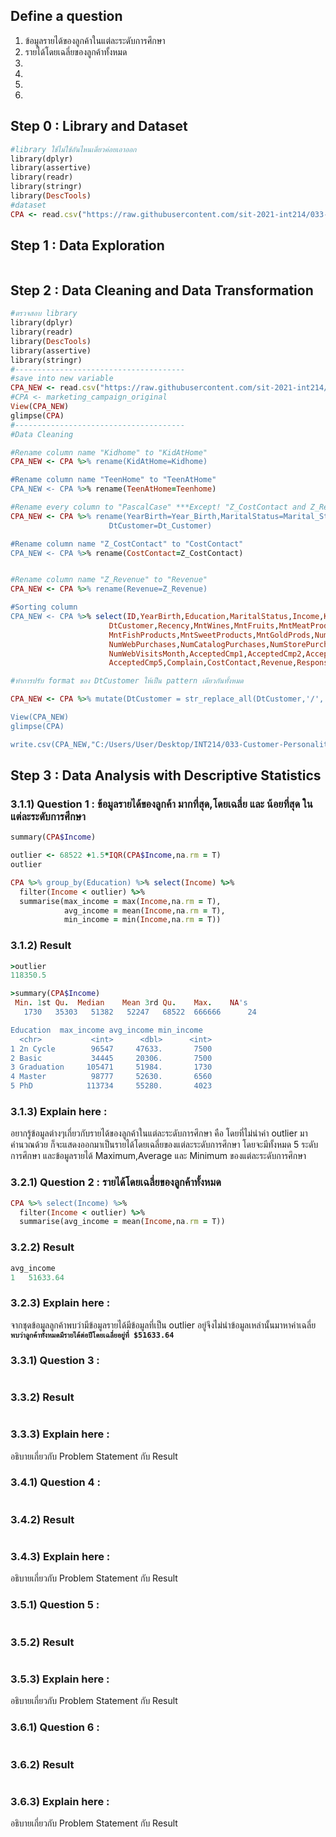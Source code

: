 ## Define a question

1. ข้อมูลรายได้ของลูกค้าในแต่ละระดับการศึกษา
1. รายได้โดยเฉลี่ยของลูกค้าทั้งหมด
1.
1.
1.
1.


## Step 0 : Library and Dataset

```ruby
#library ใช้ไม่ใช้อันไหนเดี๋ยวค่อยเอาออก
library(dplyr)
library(assertive)
library(readr)
library(stringr)
library(DescTools)
#dataset
CPA <- read.csv("https://raw.githubusercontent.com/sit-2021-int214/033-Customer-Personality-Analysis/main/midterm_assignment/CPA_cleaned.csv")
```
## Step 1 : Data Exploration
```ruby
```
## Step 2 : Data Cleaning and Data Transformation

```ruby
#ตรวจสอบ library
library(dplyr)
library(readr)
library(DescTools)
library(assertive)
library(stringr)
#--------------------------------------
#save into new variable
CPA_NEW <- read.csv("https://raw.githubusercontent.com/sit-2021-int214/033-Customer-Personality-Analysis/main/midterm_assignment/CPA_original.csv")
#CPA <- marketing_campaign_original
View(CPA_NEW)
glimpse(CPA)
#--------------------------------------
#Data Cleaning

#Rename column name "Kidhome" to "KidAtHome"
CPA_NEW <- CPA %>% rename(KidAtHome=Kidhome)

#Rename column name "TeenHome" to "TeenAtHome"
CPA_NEW <- CPA %>% rename(TeenAtHome=Teenhome)

#Rename every column to "PascalCase" ***Except! "Z_CostContact and Z_Revenue"
CPA_NEW <- CPA %>% rename(YearBirth=Year_Birth,MaritalStatus=Marital_Status,
                      DtCustomer=Dt_Customer)

#Rename column name "Z_CostContact" to "CostContact"
CPA_NEW <- CPA %>% rename(CostContact=Z_CostContact)


#Rename column name "Z_Revenue" to "Revenue"
CPA_NEW <- CPA %>% rename(Revenue=Z_Revenue)

#Sorting column
CPA_NEW <- CPA %>% select(ID,YearBirth,Education,MaritalStatus,Income,KidAtHome,TeenAtHome,
                      DtCustomer,Recency,MntWines,MntFruits,MntMeatProducts,
                      MntFishProducts,MntSweetProducts,MntGoldProds,NumDealsPurchases,
                      NumWebPurchases,NumCatalogPurchases,NumStorePurchases,
                      NumWebVisitsMonth,AcceptedCmp1,AcceptedCmp2,AcceptedCmp3,AcceptedCmp4,
                      AcceptedCmp5,Complain,CostContact,Revenue,Response)

#ทำการปรับ format ของ DtCustomer ให้เป็น pattern เดียวกันทั้งหมด

CPA_NEW <- CPA %>% mutate(DtCustomer = str_replace_all(DtCustomer,'/','-'))

View(CPA_NEW)
glimpse(CPA)

write.csv(CPA_NEW,"C:/Users/User/Desktop/INT214/033-Customer-Personality-Analysis/midterm_assignment/CPA_cleaned.csv",row.names = F)
```
## Step 3 : Data Analysis with Descriptive Statistics

### 3.1.1) Question 1 : ข้อมูลรายได้ของลูกค้า มากที่สุด,โดยเฉลี่ย และ น้อยที่สุด ในแต่ละระดับการศึกษา

```ruby
summary(CPA$Income)

outlier <- 68522 +1.5*IQR(CPA$Income,na.rm = T)
outlier

CPA %>% group_by(Education) %>% select(Income) %>% 
  filter(Income < outlier) %>%
  summarise(max_income = max(Income,na.rm = T),
            avg_income = mean(Income,na.rm = T),
            min_income = min(Income,na.rm = T))
```

###  3.1.2) Result

```ruby
>outlier
118350.5

>summary(CPA$Income)
 Min. 1st Qu.  Median    Mean 3rd Qu.    Max.    NA's 
   1730   35303   51382   52247   68522  666666      24 

Education  max_income avg_income min_income
  <chr>           <int>      <dbl>      <int>
1 2n Cycle        96547     47633.       7500
2 Basic           34445     20306.       7500
3 Graduation     105471     51984.       1730
4 Master          98777     52630.       6560
5 PhD            113734     55280.       4023
```

### 3.1.3) Explain here :
อยากรู้ข้อมูลต่างๆเกี่ยวกับรายได้ของลูกค้าในแต่ละระดับการศึกษา คือ โดยที่ไม่นำค่า outlier มาคำนวณด้วย ก็จะแสดงออกมาเป็นรายได้โดยเฉลี่ยของแต่ละระดับการศึกษา โดยจะมีทั้งหมด 5 ระดับการศึกษา และข้อมูลรายได้ Maximum,Average และ Minimum ของแต่ละระดับการศึกษา

### 3.2.1) Question 2 : รายได้โดยเฉลี่ยของลูกค้าทั้งหมด

```ruby
CPA %>% select(Income) %>% 
  filter(Income < outlier) %>%
  summarise(avg_income = mean(Income,na.rm = T))            

```

### 3.2.2) Result

```ruby
avg_income
1   51633.64
```
### 3.2.3) Explain here :
จากชุดข้อมูลลูกค้าพบว่ามีข้อมูลรายได้มีข้อมูลที่เป็น outlier อยู่จึงไม่นำข้อมูลเหล่านั้นมาหาค่าเฉลี่ย <br>
<b>`พบว่าลูกค้าทั้งหมดมีรายได้ต่อปีโดยเฉลี่ยอยู่ที่ $51633.64`</b>

### 3.3.1) Question 3 : 

```ruby
```

### 3.3.2) Result

```ruby

```
### 3.3.3) Explain here :
อธิบายเกี่ยวกับ Problem Statement กับ Result

### 3.4.1) Question 4 : 

```ruby

```

### 3.4.2) Result

```ruby

```

### 3.4.3) Explain here :
อธิบายเกี่ยวกับ Problem Statement กับ Result

### 3.5.1) Question 5 : 

```ruby

```

### 3.5.2) Result

```ruby

```
### 3.5.3) Explain here :
อธิบายเกี่ยวกับ Problem Statement กับ Result  

### 3.6.1) Question 6 : 

```ruby

```

### 3.6.2) Result

```ruby

```
### 3.6.3) Explain here :
อธิบายเกี่ยวกับ Problem Statement กับ Result  

